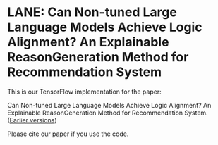 # LANE: Can Non-tuned Large Language Models Achieve Logic Alignment? An Explainable ReasonGeneration Method for Recommendation System

This is our TensorFlow implementation for the paper:

Can Non-tuned Large Language Models Achieve Logic Alignment? An Explainable ReasonGeneration Method for Recommendation System. ([Earlier versions](https://arxiv.org/abs/2407.02833))

Please cite our paper if you use the code.